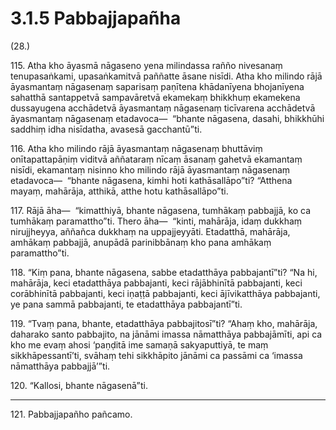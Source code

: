 # 3.1.5 Pabbajjapañha

(28.)

115\. Atha kho āyasmā nāgaseno yena milindassa rañño nivesanaṃ tenupasaṅkami, upasaṅkamitvā paññatte āsane nisīdi. Atha kho milindo rājā āyasmantaṃ nāgasenaṃ saparisaṃ paṇītena khādanīyena bhojanīyena sahatthā santappetvā sampavāretvā ekamekaṃ bhikkhuṃ ekamekena dussayugena acchādetvā āyasmantaṃ nāgasenaṃ ticīvarena acchādetvā āyasmantaṃ nāgasenaṃ etadavoca—  “bhante nāgasena, dasahi, bhikkhūhi saddhiṃ idha nisīdatha, avasesā gacchantū”ti.

116\. Atha kho milindo rājā āyasmantaṃ nāgasenaṃ bhuttāviṃ onītapattapāṇiṃ viditvā aññataraṃ nīcaṃ āsanaṃ gahetvā ekamantaṃ nisīdi, ekamantaṃ nisinno kho milindo rājā āyasmantaṃ nāgasenaṃ etadavoca—  “bhante nāgasena, kimhi hoti kathāsallāpo”ti? “Atthena mayaṃ, mahārāja, atthikā, atthe hotu kathāsallāpo”ti.

117\. Rājā āha—  “kimatthiyā, bhante nāgasena, tumhākaṃ pabbajjā, ko ca tumhākaṃ paramattho”ti. Thero āha—  “kinti, mahārāja, idaṃ dukkhaṃ nirujjheyya, aññañca dukkhaṃ na uppajjeyyāti. Etadatthā, mahārāja, amhākaṃ pabbajjā, anupādā parinibbānaṃ kho pana amhākaṃ paramattho”ti.

118\. “Kiṃ pana, bhante nāgasena, sabbe etadatthāya pabbajantī”ti? “Na hi, mahārāja, keci etadatthāya pabbajanti, keci rājābhinītā pabbajanti, keci corābhinītā pabbajanti, keci iṇaṭṭā pabbajanti, keci ājīvikatthāya pabbajanti, ye pana sammā pabbajanti, te etadatthāya pabbajantī”ti.

119\. “Tvaṃ pana, bhante, etadatthāya pabbajitosī”ti? “Ahaṃ kho, mahārāja, daharako santo pabbajito, na jānāmi imassa nāmatthāya pabbajāmīti, api ca kho me evaṃ ahosi ‘paṇḍitā ime samaṇā sakyaputtiyā, te maṃ sikkhāpessantī’ti, svāhaṃ tehi sikkhāpito jānāmi ca passāmi ca ‘imassa nāmatthāya pabbajjā’”ti.

120\. “Kallosi, bhante nāgasenā”ti.

---

121\. Pabbajjapañho pañcamo.

